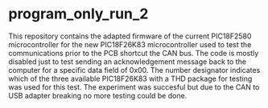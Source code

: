 # program_only_run_2
This repository contains the adapted firmware of the current PIC18F2580 microcontroller for the new PIC18F26K83 microcontroller used to test the communications prior to the PCB shortcut the CAN bus. The code is mostly disabled just to test sending an acknowledgement message back to the computer for a specific data field of 0x00. The number designator indicates which of the three available PIC18F26K83 with a THD package for testing was used for this test. The experiment was succesful but due to the CAN to USB adapter breaking no more testing could be done.

